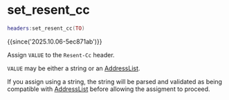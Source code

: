 # set_resent_cc

```lua
headers:set_resent_cc(TO)
```

{{since('2025.10.06-5ec871ab')}}

Assign `VALUE` to the `Resent-Cc` header.

`VALUE` may be either a string or an [AddressList](index.md#addresslist).

If you assign using a string, the string will be parsed and validated as being
compatible with [AddressList](index.md#addresslist) before allowing the assigment to proceed.
